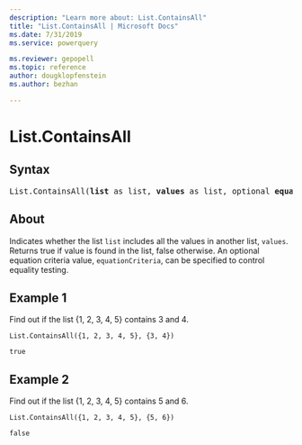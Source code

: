 ```yaml
---
description: "Learn more about: List.ContainsAll"
title: "List.ContainsAll | Microsoft Docs"
ms.date: 7/31/2019
ms.service: powerquery

ms.reviewer: gepopell
ms.topic: reference
author: dougklopfenstein
ms.author: bezhan

---
```

# List.ContainsAll

## Syntax

<pre>
List.ContainsAll(<b>list</b> as list, <b>values</b> as list, optional <b>equationCriteria</b> as any) as logical
</pre>
  
## About  
Indicates whether the list `list` includes all the values in another list, `values`. Returns true if value is found in the list, false otherwise. An optional equation criteria value, `equationCriteria`, can be specified to control equality testing. 

## Example 1
Find out if the list {1, 2, 3, 4, 5} contains 3 and 4.

```powerquery-m
List.ContainsAll({1, 2, 3, 4, 5}, {3, 4})
```

`true`

## Example 2
Find out if the list {1, 2, 3, 4, 5} contains 5 and 6.

```powerquery-m
List.ContainsAll({1, 2, 3, 4, 5}, {5, 6})
```

`false`
